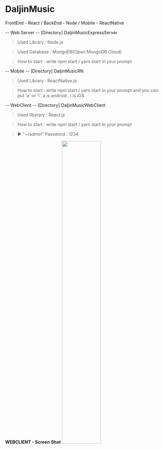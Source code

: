 # DaljinMusic
FrontEnd - React / BackEnd - Node / Mobile - ReactNative

-- Web Server --
[Directory] DaljinMusicExpressServer
> Used Library : Node.js

> Used Database : MongoDB(Open MongoDB Cloud)

> How to start : write npm start / yarn start in your prompt 

-- Mobile --
[Directory] DaljinMusicRN
> Used Library : ReactNative.js

> How to start : write npm start / yarn start in your prompt and you can put 'a' or 'i'. a is android , i is iOS 

-- WebClient --
[Directory] DaljinMusicWebClient
> Used liberary : React.js

> How to start : write npm start / yarn start in your prompt

> ▶ "~/admin" Password : 1234

<b>WEBCLIENT - Screen Shot</b>
<img src="https://user-images.githubusercontent.com/45301224/77556258-9c848a80-6efb-11ea-85c4-895665f943fd.png" width="50%"></img>

